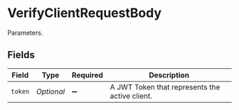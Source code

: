 # VerifyClientRequestBody

Parameters.


## Fields

| Field                                          | Type                                           | Required                                       | Description                                    |
| ---------------------------------------------- | ---------------------------------------------- | ---------------------------------------------- | ---------------------------------------------- |
| `token`                                        | *Optional<String>*                             | :heavy_minus_sign:                             | A JWT Token that represents the active client. |